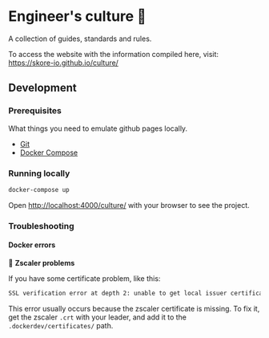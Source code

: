 # Engineer's culture 🚀

A collection of guides, standards and rules.

To access the website with the information compiled here, visit: https://skore-io.github.io/culture/

## Development

### Prerequisites

What things you need to emulate github pages locally.

- [Git](https://git-scm.com/)
- [Docker Compose](https://docs.docker.com/compose/)

### Running locally

```bash
docker-compose up
```

Open [http://localhost:4000/culture/](http://localhost:4000/culture/) with your browser to see the project.

### Troubleshooting

#### Docker errors

🐛 **Zscaler problems**

If you have some certificate problem, like this:

```bash
SSL verification error at depth 2: unable to get local issuer certificate (20)
```

This error usually occurs because the zscaler certificate is missing. To fix it, get the zscaler `.crt` with your leader, and add it to the `.dockerdev/certificates/` path.
